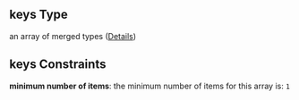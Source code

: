## keys Type

an array of merged types ([Details](definition-properties-keys-items.md))

## keys Constraints

**minimum number of items**: the minimum number of items for this array is: `1`

